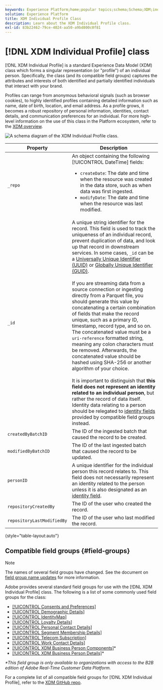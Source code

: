 ```yaml
---
keywords: Experience Platform;home;popular topics;schema;Schema;XDM;individual profile;fields;schemas;Schemas;identityMap;identity map;Identity map;Schema design;map;Map;union schema;union
solution: Experience Platform
title: XDM Individual Profile Class
description: Learn about the XDM Individual Profile class.
exl-id: 83b22462-79ce-4024-aa50-a9bd800c0f81
---
```

# [!DNL XDM Individual Profile] class

[!DNL XDM Individual Profile] is a standard Experience Data Model (XDM) class which forms a singular representation (or "profile") of an individual person. Specifically, the class (and its compatible field groups) captures the attributes and interests of both identified and partially identified individuals that interact with your brand.

Profiles can range from anonymous behavioral signals (such as browser cookies), to highly identified profiles containing detailed information such as name, date of birth, location, and email address. As a profile grows, it becomes a robust repository of personal information, identities, contact details, and communication preferences for an individual. For more high-level information on the use of this class in the Platform ecosystem, refer to the [XDM overview](../home.md#data-behaviors).

![A schema diagram of the XDM Individual Profile class.](../images/classes/individual-profile.png)

| Property | Description |
| --- | --- |
| `_repo` | An object containing the following [!UICONTROL DateTime] fields: <ul><li>`createDate`: The date and time when the resource was created in the data store, such as when data was first ingested.</li><li>`modifyDate`: The date and time when the resource was last modified.</li></ul> |
| `_id` |  A unique string identifier for the record. This field is used to track the uniqueness of an individual record, prevent duplication of data, and look up that record in downstream services. In some cases, `_id` can be a [Universally Unique Identifier (UUID)](https://tools.ietf.org/html/rfc4122) or [Globally Unique Identifier (GUID)](https://docs.microsoft.com/en-us/dotnet/api/system.guid?view=net-5.0).<br><br>If you are streaming data from a source connection or ingesting directly from a Parquet file, you should generate this value by concatenating a certain combination of fields that make the record unique, such as a primary ID, timestamp, record type, and so on. The concatenated value must be a `uri-reference` formatted string, meaning any colon characters must be removed. Afterwards, the concatenated value should be hashed using SHA-256 or another algorithm of your choice.<br><br>It is important to distinguish that **this field does not represent an identity related to an individual person**, but rather the record of data itself. Identity data relating to a person should be relegated to [identity fields](../schema/composition.md#identity) provided by compatible field groups instead. |
| `createdByBatchID` | The ID of the ingested batch that caused the record to be created. |
| `modifiedByBatchID` | The ID of the last ingested batch that caused the record to be updated. |
| `personID` | A unique identifier for the individual person this record relates to. This field does not necessarily represent an identity related to the person unless it is also designated as an [identity field](../schema/composition.md#identity). |
| `repositoryCreatedBy` | The ID of the user who created the record. |
| `repositoryLastModifiedBy` | The ID of the user who last modified the record. |

{style="table-layout:auto"}

## Compatible field groups {#field-groups}

>[!NOTE]
>
>The names of several field groups have changed. See the document on [field group name updates](../field-groups/name-updates.md) for more information.

Adobe provides several standard field groups for use with the [!DNL XDM Individual Profile] class. The following is a list of some commonly used field groups for the class:

* [[!UICONTROL Consents and Preferences]](../field-groups/profile/consents.md)
* [[!UICONTROL Demographic Details]](../field-groups/profile/demographic-details.md)
* [[!UICONTROL IdentityMap]](../field-groups/profile/identitymap.md)
* [[!UICONTROL Loyalty Details]](../field-groups/profile/loyalty-details.md)
* [[!UICONTROL Personal Contact Details]](../field-groups/profile/personal-contact-details.md)
* [[!UICONTROL Segment Membership Details]](../field-groups/profile/segmentation.md)
* [[!UICONTROL Telecom Subscription]](../field-groups/profile/telecom-subscription.md)
* [[!UICONTROL Work Contact Details]](../field-groups/profile/work-contact-details.md)
* [[!UICONTROL XDM Business Person Components]](../field-groups/profile/business-person-components.md)\*
* [[!UICONTROL XDM Business Person Details]](../field-groups/profile/business-person-details.md)\*

*\*This field group is only available to organizations with access to the B2B edition of Adobe Real-Time Customer Data Platform.*

For a complete list of all compatible field groups for [!DNL XDM Individual Profile], refer to the [XDM GitHub repo](https://github.com/adobe/xdm/tree/master/components/fieldgroups/profile).
